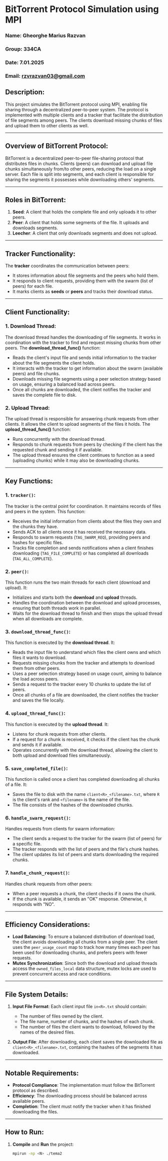 # BitTorrent Protocol Simulation using MPI

### **Name**: Gheorghe Marius Razvan  
### **Group**: 334CA  
### **Date**: 7.01.2025
### **Email**: rzvrazvan03@gmail.com

## **Description**:
This project simulates the BitTorrent protocol using MPI, enabling file sharing through a decentralized peer-to-peer system. The protocol is implemented with multiple clients and a tracker that facilitate the distribution of file segments among peers. The clients download missing chunks of files and upload them to other clients as well.

---

## **Overview of BitTorrent Protocol**:
BitTorrent is a decentralized peer-to-peer file-sharing protocol that distributes files in chunks. Clients (peers) can download and upload file chunks simultaneously from/to other peers, reducing the load on a single server. Each file is split into segments, and each client is responsible for sharing the segments it possesses while downloading others' segments.

---

## **Roles in BitTorrent**:
1. **Seed**: A client that holds the complete file and only uploads it to other peers.
2. **Peer**: A client that holds some segments of the file. It uploads and downloads segments.
3. **Leecher**: A client that only downloads segments and does not upload.

---

## **Tracker Functionality**:
The **tracker** coordinates the communication between peers:
- It stores information about file segments and the peers who hold them.
- It responds to client requests, providing them with the swarm (list of peers) for each file.
- It marks clients as **seeds** or **peers** and tracks their download status.

---

## **Client Functionality**:
### **1. Download Thread**:
The download thread handles the downloading of file segments. It works in coordination with the tracker to find and request missing chunks from other peers. The **download_thread_func()** function:
- Reads the client's input file and sends initial information to the tracker about the file segments the client holds.
- It interacts with the tracker to get information about the swarm (available peers) and file chunks.
- Downloads missing file segments using a peer selection strategy based on usage, ensuring a balanced load across peers.
- Once all chunks are downloaded, the client notifies the tracker and saves the complete file to disk.

### **2. Upload Thread**:
The upload thread is responsible for answering chunk requests from other clients. It allows the client to upload segments of the files it holds. The **upload_thread_func()** function:
- Runs concurrently with the download thread.
- Responds to chunk requests from peers by checking if the client has the requested chunk and sending it if available.
- The upload thread ensures the client continues to function as a seed (uploading chunks) while it may also be downloading chunks.

---

## **Key Functions**:

### **1. `tracker()`**:  
The tracker is the central point for coordination. It maintains records of files and peers in the system. This function:
- Receives the initial information from clients about the files they own and the chunks they have.
- Sends ACK to all clients once it has received the necessary data.
- Responds to swarm requests (`TAG_SWARM_REQ`), providing peers and hashes for specific files.
- Tracks file completion and sends notifications when a client finishes downloading (`TAG_FILE_COMPLETE`) or has completed all downloads (`TAG_ALL_COMPLETE`).

### **2. `peer()`**:  
This function runs the two main threads for each client (download and upload). It:
- Initializes and starts both the **download** and **upload** threads.
- Handles the coordination between the download and upload processes, ensuring that both threads work in parallel.
- Waits for the download thread to finish and then stops the upload thread when all downloads are complete.

### **3. `download_thread_func()`**:  
This function is executed by the **download thread**. It:
- Reads the input file to understand which files the client owns and which files it wants to download.
- Requests missing chunks from the tracker and attempts to download them from other peers.
- Uses a peer selection strategy based on usage count, aiming to balance the load across peers.
- Sends a request to the tracker every 10 chunks to update the list of peers.
- Once all chunks of a file are downloaded, the client notifies the tracker and saves the file locally.

### **4. `upload_thread_func()`**:  
This function is executed by the **upload thread**. It:
- Listens for chunk requests from other clients.
- If a request for a chunk is received, it checks if the client has the chunk and sends it if available.
- Operates concurrently with the download thread, allowing the client to both upload and download files simultaneously.

### **5. `save_completed_file()`**:  
This function is called once a client has completed downloading all chunks of a file. It:
- Saves the file to disk with the name `client<R>_<filename>.txt`, where `R` is the client's rank and `<filename>` is the name of the file.
- The file consists of the hashes of the downloaded chunks.

### **6. `handle_swarm_request()`**:  
Handles requests from clients for swarm information:
- The client sends a request to the tracker for the swarm (list of peers) for a specific file.
- The tracker responds with the list of peers and the file's chunk hashes.
- The client updates its list of peers and starts downloading the required chunks.

### **7. `handle_chunk_request()`**:  
Handles chunk requests from other peers:
- When a peer requests a chunk, the client checks if it owns the chunk.
- If the chunk is available, it sends an "OK" response. Otherwise, it responds with "NO".

---

## **Efficiency Considerations**:
- **Load Balancing**: To ensure a balanced distribution of download load, the client avoids downloading all chunks from a single peer. The client uses the `peer_usage_count` map to track how many times each peer has been used for downloading chunks, and prefers peers with fewer requests.
- **Mutex Synchronization**: Since both the download and upload threads access the `owned_files_local` data structure, mutex locks are used to prevent concurrent access and race conditions.

---

## **File System Details**:
1. **Input File Format**:
   Each client input file `in<R>.txt` should contain:
   - The number of files owned by the client.
   - The file name, number of chunks, and the hashes of each chunk.
   - The number of files the client wants to download, followed by the names of the desired files.

2. **Output File**:
   After downloading, each client saves the downloaded file as `client<R>_<filename>.txt`, containing the hashes of the segments it has downloaded.

---

## **Notable Requirements**:
- **Protocol Compliance**: The implementation must follow the BitTorrent protocol as described.
- **Efficiency**: The downloading process should be balanced across available peers.
- **Completion**: The client must notify the tracker when it has finished downloading the files.

---

## **How to Run**:
1. **Compile** and **Run** the project:
   ```bash
   mpirun -np <N> ./tema2
